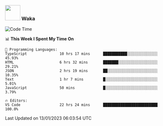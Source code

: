 ### <img src="https://media.giphy.com/media/VgCDAzcKvsR6OM0uWg/giphy.gif" width="50"> Waka

  <!--START_SECTION:waka-->
![Code Time](http://img.shields.io/badge/Code%20Time-1%2C176%20hrs%2020%20mins-blue)

📊 **This Week I Spent My Time On** 

```text
💬 Programming Languages: 
TypeScript               10 hrs 17 mins      ███████████░░░░░░░░░░░░░░   45.93% 
HTML                     6 hrs 32 mins       ███████░░░░░░░░░░░░░░░░░░   29.21% 
JSON                     2 hrs 19 mins       ██░░░░░░░░░░░░░░░░░░░░░░░   10.35% 
Text                     1 hr 7 mins         █░░░░░░░░░░░░░░░░░░░░░░░░   5.01% 
JavaScript               50 mins             █░░░░░░░░░░░░░░░░░░░░░░░░   3.79%

🔥 Editors: 
VS Code                  22 hrs 24 mins      █████████████████████████   100.0%

```


 Last Updated on 13/01/2023 06:03:54 UTC
<!--END_SECTION:waka-->
